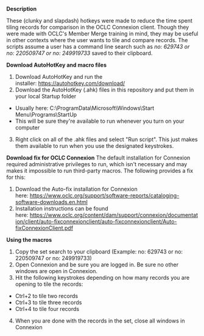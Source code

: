 **Description**

These (clunky and slapdash) hotkeys were made to reduce the time spent tiling records for comparison in the OCLC Connexion client. Though they were made with OCLC's Member Merge training in mind, they may be useful in other contexts where the user wants to tile and compare records. The scripts assume a user has a command line search such as *no: 629743 or no: 220509747 or no: 249919733* saved to their clipboard.

**Download AutoHotKey and macro files**
1. Download AutoHotKey and run the installer: https://autohotkey.com/download/
2. Download the AutoHotKey (.ahk) files in this repository and put them in your local Startup folder
  - Usually here: C:\ProgramData\Microsoft\Windows\Start Menu\Programs\StartUp
  - This will be sure they're available to run whenever you turn on your computer
3. Right click on all of the .ahk files and select "Run script". This just makes them available to run when you use the designated keystrokes.

**Download fix for OCLC Connexion**
The default installation for Connexion required administrative privileges to run, which isn't necessary and may makes it impossible to run third-party macros. The following provides a fix for this:

1. Download the Auto-fix installation for Connexion here: https://www.oclc.org/support/software-reports/cataloging-software-downloads.en.html
2. Installation instructions can be found here: https://www.oclc.org/content/dam/support/connexion/documentation/client/auto-fixconnexionclient/auto-fixconnexionclient/Auto-fixConnexionClient.pdf

**Using the macros**
1. Copy the set search to your clipboard (Example: no: 629743 or no: 220509747 or no: 249919733)
2. Open Connexion and be sure you are logged in. Be sure no other windows are open in Connexion.
3. Hit the following keystrokes depending on how many records you are opening to tile the records:
  - Ctrl+2 to tile two records
  - Ctrl+3 to tile three records
  - Ctrl+4 to tile four records
4. When you are done with the records in the set, close all windows in Connexion
